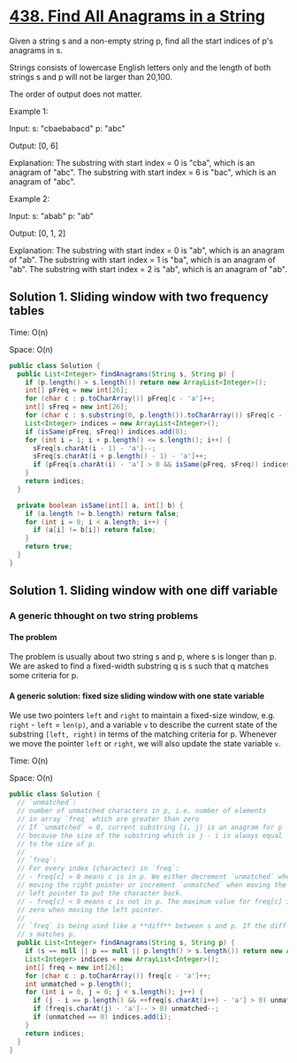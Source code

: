 # [438. Find All Anagrams in a String](https://leetcode.com/problems/find-all-anagrams-in-a-string/)

Given a string s and a non-empty string p, find all the start indices of p's anagrams in s.

Strings consists of lowercase English letters only and the length of both strings s and p will not be larger than 20,100.

The order of output does not matter.

Example 1:

Input:
s: "cbaebabacd" p: "abc"

Output:
[0, 6]

Explanation:
The substring with start index = 0 is "cba", which is an anagram of "abc".
The substring with start index = 6 is "bac", which is an anagram of "abc".

Example 2:

Input:
s: "abab" p: "ab"

Output:
[0, 1, 2]

Explanation:
The substring with start index = 0 is "ab", which is an anagram of "ab".
The substring with start index = 1 is "ba", which is an anagram of "ab".
The substring with start index = 2 is "ab", which is an anagram of "ab".

## Solution 1. Sliding window with two frequency tables

Time: O(n)

Space: O(n)

```java
public class Solution {
  public List<Integer> findAnagrams(String s, String p) {
    if (p.length() > s.length()) return new ArrayList<Integer>();
    int[] pFreq = new int[26];
    for (char c : p.toCharArray()) pFreq[c - 'a']++;
    int[] sFreq = new int[26];
    for (char c : s.substring(0, p.length()).toCharArray()) sFreq[c - 'a']++;
    List<Integer> indices = new ArrayList<Integer>();
    if (isSame(pFreq, sFreq)) indices.add(0);
    for (int i = 1; i + p.length() <= s.length(); i++) {
      sFreq[s.charAt(i - 1) - 'a']--;
      sFreq[s.charAt(i + p.length() - 1) - 'a']++;
      if (pFreq[s.charAt(i) - 'a'] > 0 && isSame(pFreq, sFreq)) indices.add(i);
    }
    return indices;
  }

  private boolean isSame(int[] a, int[] b) {
    if (a.length != b.length) return false;
    for (int i = 0; i < a.length; i++) {
      if (a[i] != b[i]) return false;
    }
    return true;
  }
}
```

## Solution 1. Sliding window with one diff variable

### A generic thhought on two string problems

#### The problem

The problem is usually about two string s and p, where s is longer than p. We are asked to find a fixed-width substring q is s such that q matches some criteria for p.

#### A generic solution: fixed size sliding window with one state variable

We use two pointers `left` and `right` to maintain a fixed-size window, e.g. `right` - `left` = `len(p)`, and a variable `v` to describe the current state of the substring `[left, right)` in terms of the matching criteria for p. Whenever we move the pointer `left` or `right`, we will also update the state variable `v`.

Time: O(n)

Space: O(n)

```java
public class Solution {
  // `unmatched`: 
  // number of unmatched characters in p, i.e. number of elements
  // in array `freq` which are greater than zero
  // If `unmatched` = 0, current substring [i, j) is an anagram for p
  // because the size of the substring which is j - i is always equal
  // to the size of p.
  //
  // `freq`:
  // For every index (character) in `freq`:
  // - freq[c] > 0 means c is in p. We either decrement `unmatched` when
  // moving the right pointer or increment `unmatched` when moving the
  // left pointer to put the character back.
  // - freq[c] < 0 means c is not in p. The maximum value for freq[c] is
  // zero when moving the left pointer.
  //
  // `freq` is being used like a **diff** between s and p. If the diff is zero,
  // s matches p.
  public List<Integer> findAnagrams(String s, String p) {
    if (s == null || p == null || p.length() > s.length()) return new ArrayList<Integer>();
    List<Integer> indices = new ArrayList<Integer>();
    int[] freq = new int[26];
    for (char c : p.toCharArray()) freq[c - 'a']++;
    int unmatched = p.length();
    for (int i = 0, j = 0; j < s.length(); j++) {
      if (j - i == p.length() && ++freq[s.charAt(i++) - 'a'] > 0) unmatched++;
      if (freq[s.charAt(j) - 'a']-- > 0) unmatched--;
      if (unmatched == 0) indices.add(i);
    }
    return indices;
  }
}
```
